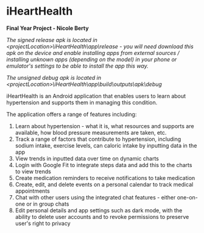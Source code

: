 # iHeartHealth

**Final Year Project - Nicole Berty**

*The signed release apk is located in \<projectLocation>\iHeartHealth\app\release - you will need download this apk on the device and enable installing apps from external sources / installing unknown apps (depending on the model) in your phone or emulator's settings to be able to install the app this way.*

*The unsigned debug apk is located in \<projectLocation>\iHeartHealth\app\build\outputs\apk\debug*

iHeartHealth is an Android application that enables users to learn about hypertension and supports them in managing this condition.

The application offers a range of features including:

  1. Learn about hypertension - what it is, what resources and supports are available, how blood pressure measurements are taken, etc.
  2. Track a range of factors that contribute to hypertension, including sodium intake, exercise levels, can caloric intake by inputting data in the app
  3. View trends in inputted data over time on dynamic charts
  4. Login with Google Fit to integrate steps data and add this to the charts to view trends
  5. Create medication reminders to receive notifications to take medication
  6. Create, edit, and delete events on a personal calendar to track medical appointments
  7. Chat with other users using the integrated chat features - either one-on-one or in group chats
  8. Edit personal details and app settings such as dark mode, with the ability to delete user accounts and to revoke permissions to preserve user's right to privacy
